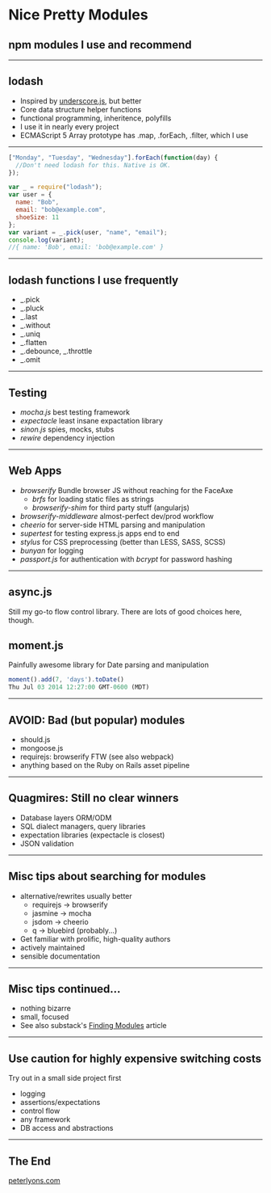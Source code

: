 # Nice Pretty Modules

## npm modules I use and recommend

---

## lodash

- Inspired by [underscore.js](http://documentcloud.github.io/underscore), but better
- Core data structure helper functions
- functional programming, inheritence, polyfills
- I use it in nearly every project
- ECMAScript 5 Array prototype has .map, .forEach, .filter, which I use

---
```js
["Monday", "Tuesday", "Wednesday"].forEach(function(day) {
  //Don't need lodash for this. Native is OK.
});

var _ = require("lodash");
var user = {
  name: "Bob",
  email: "bob@example.com",
  shoeSize: 11
};
var variant = _.pick(user, "name", "email");
console.log(variant);
//{ name: 'Bob', email: 'bob@example.com' }
```
---

## lodash functions I use frequently

- _.pick
- _.pluck
- _.last
- _.without
- _.uniq
- _.flatten
- _.debounce, _.throttle
- _.omit

---

## Testing

- _mocha.js_ best testing framework
- _expectacle_ least insane expactation library
- _sinon.js_ spies, mocks, stubs
- _rewire_ dependency injection

---

## Web Apps

- _browserify_ Bundle browser JS without reaching for the FaceAxe
  - _brfs_ for loading static files as strings
  - _browserify-shim_ for third party stuff (angularjs)
- _browserify-middleware_ almost-perfect dev/prod workflow
- _cheerio_ for server-side HTML parsing and manipulation
- _supertest_ for testing express.js apps end to end
- _stylus_ for CSS preprocessing (better than LESS, SASS, SCSS)
- _bunyan_ for logging
- _passport.js_ for authentication with _bcrypt_ for password hashing

---

## async.js

Still my go-to flow control library. There are lots of good choices here, though.

## moment.js

Painfully awesome library for Date parsing and manipulation

```js
moment().add(7, 'days').toDate()
Thu Jul 03 2014 12:27:00 GMT-0600 (MDT)
```

---

## AVOID: Bad (but popular) modules

- should.js
- mongoose.js
- requirejs: browserify FTW (see also webpack)
- anything based on the Ruby on Rails asset pipeline

---

## Quagmires: Still no clear winners

- Database layers ORM/ODM
- SQL dialect managers, query libraries
- expectation libraries (expectacle is closest)
- JSON validation

---

## Misc tips about searching for modules

- alternative/rewrites usually better
  - requirejs -> browserify
  - jasmine -> mocha
  - jsdom -> cheerio
  - q -> bluebird (probably...)
- Get familiar with prolific, high-quality authors
- actively maintained
- sensible documentation

---

## Misc tips continued...

- nothing bizarre
- small, focused
- See also substack's [Finding Modules](http://substack.net/finding_modules) article

---

## Use caution for highly expensive switching costs

Try out in a small side project first

- logging
- assertions/expectations
- control flow
- any framework
- DB access and abstractions

---

## The End

[peterlyons.com](/)
